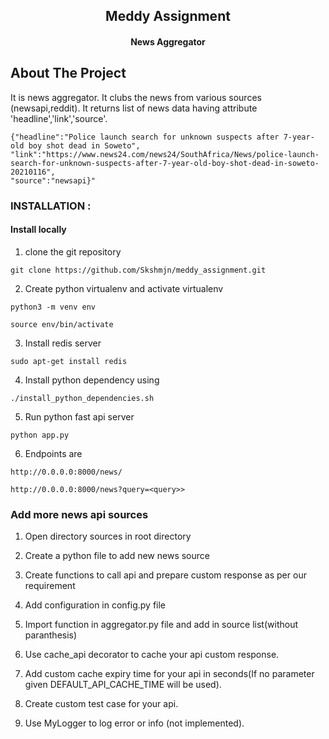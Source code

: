 <h2 align="center">Meddy Assignment</h2>
<h4 align="center">News Aggregator</h4>

## About The Project

It is news aggregator. It clubs the news from various sources (newsapi,reddit). It returns list of news data having
attribute 'headline','link','source'.

```bazaar
{"headline":"Police launch search for unknown suspects after 7-year-old boy shot dead in Soweto",
"link":"https://www.news24.com/news24/SouthAfrica/News/police-launch-search-for-unknown-suspects-after-7-year-old-boy-shot-dead-in-soweto-20210116",
"source":"newsapi}"
```

### INSTALLATION :

#### Install locally

1. clone the git repository

```
git clone https://github.com/Skshmjn/meddy_assignment.git
```

2. Create python virtualenv and activate virtualenv

```
python3 -m venv env

source env/bin/activate
```

3. Install redis server

```
sudo apt-get install redis
```

4. Install python dependency using

```
./install_python_dependencies.sh
```

5. Run python fast api server

```
python app.py
```

6. Endpoints are

```
http://0.0.0.0:8000/news/
    
http://0.0.0.0:8000/news?query=<query>>
```

### Add more news api sources

1. Open directory sources in root directory


2. Create a python file to add new news source


3. Create functions to call api and prepare custom response as per our requirement


4. Add configuration in config.py file

   
5. Import function in aggregator.py file and add in source list(without paranthesis)

   
6. Use cache_api decorator to cache your api custom response.
   

7. Add custom cache expiry time for your api in seconds(If no parameter given DEFAULT_API_CACHE_TIME will be used).
   

8. Create custom test case for your api.


9. Use MyLogger to log error or info (not implemented).